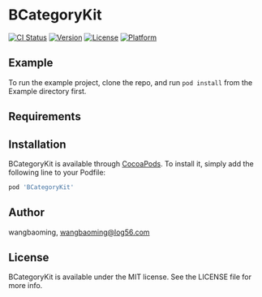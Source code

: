 # BCategoryKit

[![CI Status](https://img.shields.io/travis/wangbaoming/BCategoryKit.svg?style=flat)](https://travis-ci.org/wangbaoming/BCategoryKit)
[![Version](https://img.shields.io/cocoapods/v/BCategoryKit.svg?style=flat)](https://cocoapods.org/pods/BCategoryKit)
[![License](https://img.shields.io/cocoapods/l/BCategoryKit.svg?style=flat)](https://cocoapods.org/pods/BCategoryKit)
[![Platform](https://img.shields.io/cocoapods/p/BCategoryKit.svg?style=flat)](https://cocoapods.org/pods/BCategoryKit)

## Example

To run the example project, clone the repo, and run `pod install` from the Example directory first.

## Requirements

## Installation

BCategoryKit is available through [CocoaPods](https://cocoapods.org). To install
it, simply add the following line to your Podfile:

```ruby
pod 'BCategoryKit'
```

## Author

wangbaoming, wangbaoming@log56.com

## License

BCategoryKit is available under the MIT license. See the LICENSE file for more info.
